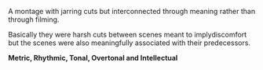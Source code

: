 A montage with jarring cuts but interconnected through meaning rather than through filming.

Basically they were harsh cuts between scenes meant to implydiscomfort but the scenes were also meaningfully associated with their predecessors.


**Metric, Rhythmic, Tonal, Overtonal and Intellectual**